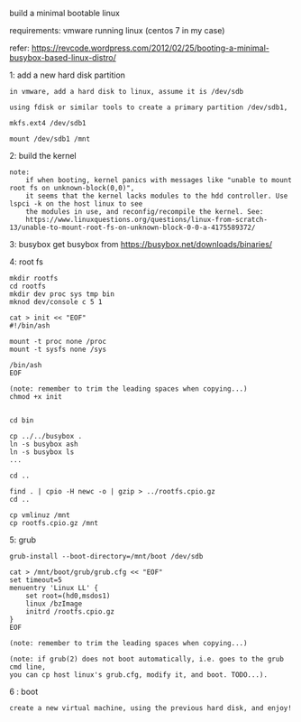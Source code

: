 build a minimal bootable linux

requirements:
	vmware
	running linux (centos 7 in my case)

refer: https://revcode.wordpress.com/2012/02/25/booting-a-minimal-busybox-based-linux-distro/


1:  add a new hard disk partition

	in vmware, add a hard disk to linux, assume it is /dev/sdb
	
	using fdisk or similar tools to create a primary partition /dev/sdb1, 

	mkfs.ext4 /dev/sdb1
	
	mount /dev/sdb1 /mnt

2:  build the kernel
	
	note:   
		if when booting, kernel panics with messages like "unable to mount root fs on unknown-block(0,0)",
		it seems that the kernel lacks modules to the hdd controller. Use lspci -k on the host linux to see 
		the modules in use, and reconfig/recompile the kernel. See:
		https://www.linuxquestions.org/questions/linux-from-scratch-13/unable-to-mount-root-fs-on-unknown-block-0-0-a-4175589372/

3:  busybox
	get busybox from https://busybox.net/downloads/binaries/

4:  root fs

	mkdir rootfs 
	cd rootfs
	mkdir dev proc sys tmp bin
	mknod dev/console c 5 1

	cat > init << "EOF" 
	#!/bin/ash 

	mount -t proc none /proc 
	mount -t sysfs none /sys

	/bin/ash
	EOF 

	(note: remember to trim the leading spaces when copying...)
	chmod +x init

	
	cd bin

	cp ../../busybox .
	ln -s busybox ash
	ln -s busybox ls
	...

	cd ..
	
	find . | cpio -H newc -o | gzip > ../rootfs.cpio.gz
	cd ..

	cp vmlinuz /mnt
	cp rootfs.cpio.gz /mnt

5:  grub
	
	grub-install --boot-directory=/mnt/boot /dev/sdb	

	cat > /mnt/boot/grub/grub.cfg << "EOF" 
	set timeout=5
	menuentry 'Linux LL' {
		set root=(hd0,msdos1)
		linux /bzImage
		initrd /rootfs.cpio.gz
	}
	EOF 

	(note: remember to trim the leading spaces when copying...)

	(note: if grub(2) does not boot automatically, i.e. goes to the grub cmd line,
	you can cp host linux's grub.cfg, modify it, and boot. TODO...).

6 : boot
	
	create a new virtual machine, using the previous hard disk, and enjoy!
	


